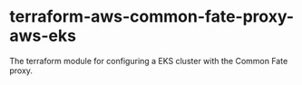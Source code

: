 # terraform-aws-common-fate-proxy-aws-eks

The terraform module for configuring a EKS cluster with the Common Fate proxy.
